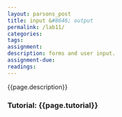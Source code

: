 ```yaml
---  
layout: parsons_post  
title: input &#8646; output
permalink: /lab11/  
categories:   
tags:  
assignment: 
description: forms and user input.
assignment-due:
readings: 
---  
```


{{page.description}}

### Tutorial: {{page.tutorial}}